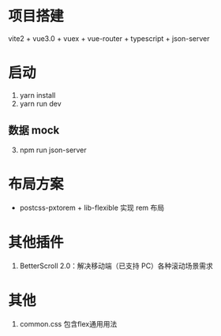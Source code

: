 # 项目搭建

vite2 + vue3.0 + vuex + vue-router + typescript + json-server

# 启动

1. yarn install
2. yarn run dev

## 数据 mock

3. npm run json-server

# 布局方案

- postcss-pxtorem + lib-flexible 实现 rem 布局

# 其他插件

1. BetterScroll 2.0：解决移动端（已支持 PC）各种滚动场景需求

# 其他
1. common.css 包含flex通用用法

